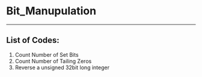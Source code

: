 # Bit_Manupulation
---
## List of Codes:  
  1. Count Number of Set Bits
  2. Count Number of Tailing Zeros
  3. Reverse a unsigned 32bit long integer 
